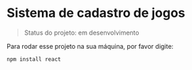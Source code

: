 <h1>Sistema de cadastro de jogos</h1>

> Status do projeto: em desenvolvimento

Para rodar esse projeto na sua máquina, por favor digite:

```
npm install react
```


